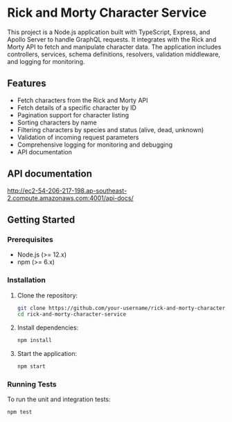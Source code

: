 # Rick and Morty Character Service

This project is a Node.js application built with TypeScript, Express, and Apollo Server to handle GraphQL requests. It integrates with the Rick and Morty API to fetch and manipulate character data. The application includes controllers, services, schema definitions, resolvers, validation middleware, and logging for monitoring.

## Features

- Fetch characters from the Rick and Morty API
- Fetch details of a specific character by ID
- Pagination support for character listing
- Sorting characters by name
- Filtering characters by species and status (alive, dead, unknown)
- Validation of incoming request parameters
- Comprehensive logging for monitoring and debugging
- API documentation

## API documentation
http://ec2-54-206-217-198.ap-southeast-2.compute.amazonaws.com:4001/api-docs/

## Getting Started

### Prerequisites

- Node.js (>= 12.x)
- npm (>= 6.x)

### Installation

1. Clone the repository:

   ```bash
   git clone https://github.com/your-username/rick-and-morty-character-service.git
   cd rick-and-morty-character-service
   ```

2. Install dependencies:

   ```bash
   npm install
   ```

3. Start the application:

   ```bash
   npm start
   ```

### Running Tests

To run the unit and integration tests:

```bash
npm test
```
